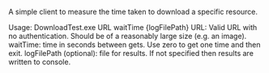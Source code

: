 A simple client to measure the time taken to download a specific resource.

Usage: DownloadTest.exe URL waitTime {logFilePath}
       URL: Valid URL with no authentication. Should be of a reasonably large size (e.g. an image).
       waitTime: time in seconds between gets.  Use zero to get one time and then exit.
       logFilePath (optional): file for results. If not specified then results are written to console.
